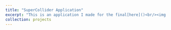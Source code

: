```yaml
---
title: "SuperCollider Application"
excerpt: "This is an application I made for the final[here]()<br/><img src='https://youtu.be/lOi8PRqyTMY'>"
collection: projects
---
```


